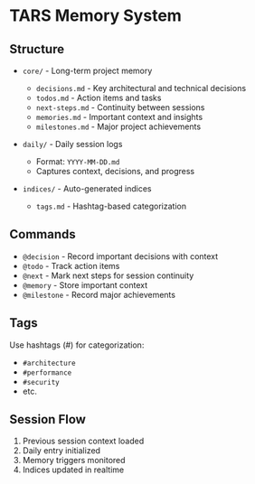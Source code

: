 # TARS Memory System

## Structure

- `core/` - Long-term project memory

    - `decisions.md` - Key architectural and technical decisions
    - `todos.md` - Action items and tasks
    - `next-steps.md` - Continuity between sessions
    - `memories.md` - Important context and insights
    - `milestones.md` - Major project achievements

- `daily/` - Daily session logs

    - Format: `YYYY-MM-DD.md`
    - Captures context, decisions, and progress

- `indices/` - Auto-generated indices
    - `tags.md` - Hashtag-based categorization

## Commands

- `@decision` - Record important decisions with context
- `@todo` - Track action items
- `@next` - Mark next steps for session continuity
- `@memory` - Store important context
- `@milestone` - Record major achievements

## Tags

Use hashtags (#) for categorization:

- `#architecture`
- `#performance`
- `#security`
- etc.

## Session Flow

1. Previous session context loaded
2. Daily entry initialized
3. Memory triggers monitored
4. Indices updated in realtime
